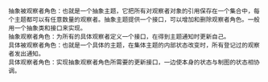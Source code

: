 #
    抽象被观察者角色：也就是一个抽象主题，它把所有对观察者对象的引用保存在一个集合中，每个主题都可以有任意数量的观察者。抽象主题提供一个接口，可以增加和删除观察者角色。一般用一个抽象类和接口来实现。
    抽象观察者角色：为所有的具体观察者定义一个接口，在得到主题通知时更新自己。
    具体被观察者角色：也就是一个具体的主题，在集体主题的内部状态改变时，所有登记过的观察者发出通知。
    具体观察者角色：实现抽象观察者角色所需要的更新接口，一边使本身的状态与制图的状态相协调。